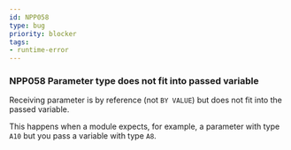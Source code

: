 ```yaml
---
id: NPP058
type: bug
priority: blocker
tags:
- runtime-error 
---
```


### NPP058 Parameter type does not fit into passed variable
Receiving parameter is by reference (not `BY VALUE`) but does not fit into the passed variable.

This happens when a module expects, for example, a parameter with type `A10` but you pass a variable with type `A8`.
